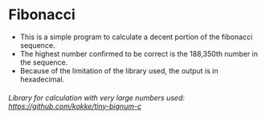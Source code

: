# Fibonacci
* This is a simple program to calculate a decent portion of the fibonacci sequence.
* The highest number confirmed to be correct is the 188,350th number in the sequence.
* Because of the limitation of the library used, the output is in hexadecimal.

###### Library for calculation with very large numbers used: https://github.com/kokke/tiny-bignum-c
